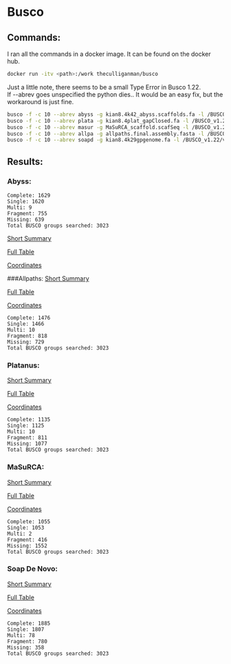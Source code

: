 # Busco
## Commands:
I ran all the commands in a docker image.  It can be found on the docker hub.
```bash
docker run -itv <path>:/work theculliganman/busco
```
Just a little note, there seems to be a small Type Error in Busco 1.22.  
If --abrev goes unspecified the python dies..  It would be an easy fix, but the
workaround is just fine.
```bash
busco -f -c 10 --abrev abyss -g kian8.4k42_abyss.scaffolds.fa -l /BUSCO_v1.22/vertebrata > abyss_busco.log &
busco -f -c 10 --abrev plata -g kian8.4plat_gapClosed.fa -l /BUSCO_v1.22/vertebrata > platanus_busco.log &
busco -f -c 10 --abrev masur -g MaSuRCA_scaffold.scafSeq -l /BUSCO_v1.22/vertebrata > masurca_busco.log &
busco -f -c 10 --abrev allpa -g allpaths.final.assembly.fasta -l /BUSCO_v1.22/vertebrata > allpaths_busco.log &
busco -f -c 10 --abrev soapd -g kian8.4k29gpgenome.fa -l /BUSCO_v1.22/vertebrata > soap_busco.log &
```
## Results:
### Abyss:
```
Complete: 1629
Single: 1620
Multi: 9
Fragment: 755
Missing: 639
Total BUSCO groups searched: 3023
```

[Short Summary](../results/busco_stats/abyss/short_summary_abyss)

[Full Table](../results/busco_stats/abyss/full_table_abyss)

[Coordinates](../results/busco_stats/abyss/coordinates_abyss)

###Allpaths:
[Short Summary](../results/busco_stats/allpaths/short_summary_allpa)

[Full Table](../results/busco_stats/allpaths/full_table_allpa)

[Coordinates](../results/busco_stats/allpaths/coordinates_allpa)

```
Complete: 1476
Single: 1466
Multi: 10
Fragment: 818
Missing: 729
Total BUSCO groups searched: 3023
```
### Platanus:
[Short Summary](../results/busco_stats/platanus/short_summary_plata)

[Full Table](../results/busco_stats/platanus/full_table_plata)

[Coordinates](../results/busco_stats/platanus/coordinates_plata)

```
Complete: 1135
Single: 1125
Multi: 10
Fragment: 811
Missing: 1077
Total BUSCO groups searched: 3023
```
### MaSuRCA:

[Short Summary](../results/busco_stats/masurca/short_summary_masurca)

[Full Table](../results/busco_stats/masurca/full_table_masurca)

[Coordinates](../results/busco_stats/masurca/coordinates_masurca)

```
Complete: 1055
Single: 1053
Multi: 2
Fragment: 416
Missing: 1552
Total BUSCO groups searched: 3023
```
### Soap De Novo:
[Short Summary](../results/busco_stats/soap/short_summary_soapd)

[Full Table](../results/busco_stats/soap/full_table_soapd)

[Coordinates](../results/busco_stats/soap/coordinates_soapd)
```
Complete: 1885
Single: 1807
Multi: 78
Fragment: 780
Missing: 358
Total BUSCO groups searched: 3023
```
